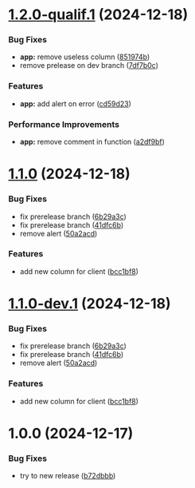 # [1.2.0-qualif.1](https://github.com/ItAntoninR/semantic-gitmoji-release-test/compare/v1.1.0...v1.2.0-qualif.1) (2024-12-18)


### Bug Fixes

* **app:** remove useless column ([851974b](https://github.com/ItAntoninR/semantic-gitmoji-release-test/commit/851974b2f09dfe02dbdac46f3e940f0e7c17d40d))
* remove prelease on dev branch ([7df7b0c](https://github.com/ItAntoninR/semantic-gitmoji-release-test/commit/7df7b0c5ce060fd7d829c8d2e5d849071f67855c))


### Features

* **app:** add alert on error ([cd59d23](https://github.com/ItAntoninR/semantic-gitmoji-release-test/commit/cd59d23ca2da194a56d46338aff579a76f06904e))


### Performance Improvements

* **app:** remove comment in function ([a2df9bf](https://github.com/ItAntoninR/semantic-gitmoji-release-test/commit/a2df9bf3adb3118e105112b012b07a0f49806e9f))

# [1.1.0](https://github.com/ItAntoninR/semantic-gitmoji-release-test/compare/v1.0.0...v1.1.0) (2024-12-18)


### Bug Fixes

* fix prerelease branch ([6b29a3c](https://github.com/ItAntoninR/semantic-gitmoji-release-test/commit/6b29a3c5b95fc636976d6d8465bd0e1a4a34bea0))
* fix prerelease branch ([41dfc6b](https://github.com/ItAntoninR/semantic-gitmoji-release-test/commit/41dfc6b12ea0a6dff7f471961a29db2273da61c4))
* remove alert ([50a2acd](https://github.com/ItAntoninR/semantic-gitmoji-release-test/commit/50a2acde93084116814966fe2aa4c9456dc51b78))


### Features

* add new column for client ([bcc1bf8](https://github.com/ItAntoninR/semantic-gitmoji-release-test/commit/bcc1bf8b1fb0b288cbc6d529f443a3af57ef50f5))

# [1.1.0-dev.1](https://github.com/ItAntoninR/semantic-gitmoji-release-test/compare/v1.0.0...v1.1.0-dev.1) (2024-12-18)


### Bug Fixes

* fix prerelease branch ([6b29a3c](https://github.com/ItAntoninR/semantic-gitmoji-release-test/commit/6b29a3c5b95fc636976d6d8465bd0e1a4a34bea0))
* fix prerelease branch ([41dfc6b](https://github.com/ItAntoninR/semantic-gitmoji-release-test/commit/41dfc6b12ea0a6dff7f471961a29db2273da61c4))
* remove alert ([50a2acd](https://github.com/ItAntoninR/semantic-gitmoji-release-test/commit/50a2acde93084116814966fe2aa4c9456dc51b78))


### Features

* add new column for client ([bcc1bf8](https://github.com/ItAntoninR/semantic-gitmoji-release-test/commit/bcc1bf8b1fb0b288cbc6d529f443a3af57ef50f5))

# 1.0.0 (2024-12-17)


### Bug Fixes

* try to new release ([b72dbbb](https://github.com/ItAntoninR/semantic-gitmoji-release-test/commit/b72dbbb89bdb83f7e2991e31b438dd95dfe9bbb4))
